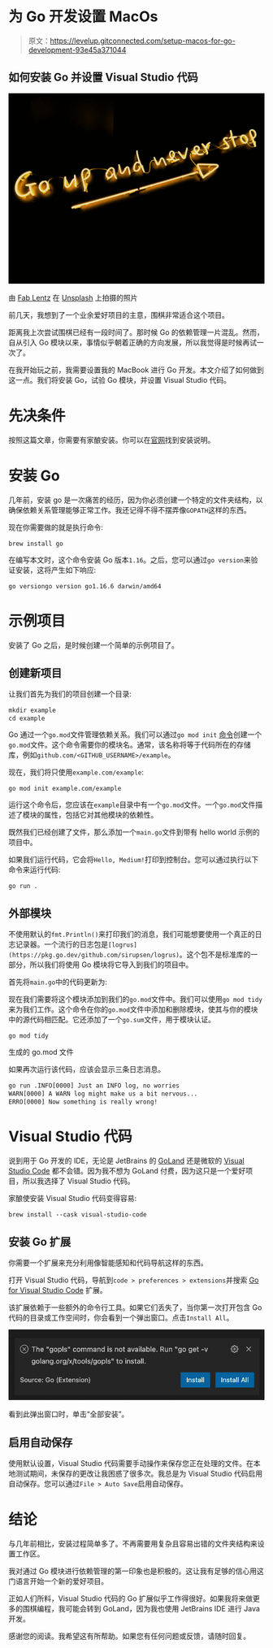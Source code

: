 # 为 Go 开发设置 MacOs

> 原文：<https://levelup.gitconnected.com/setup-macos-for-go-development-93e45a371044>

## 如何安装 Go 并设置 Visual Studio 代码

![](img/8f98fbc1fb653c59e9dba6e0036fd407.png)

由 [Fab Lentz](https://unsplash.com/@fossy?utm_source=unsplash&utm_medium=referral&utm_content=creditCopyText) 在 [Unsplash](https://unsplash.com/s/photos/neon-go?utm_source=unsplash&utm_medium=referral&utm_content=creditCopyText) 上拍摄的照片

前几天，我想到了一个业余爱好项目的主意，围棋非常适合这个项目。

距离我上次尝试围棋已经有一段时间了。那时候 Go 的依赖管理一片混乱。然而，自从引入 Go 模块以来，事情似乎朝着正确的方向发展，所以我觉得是时候再试一次了。

在我开始玩之前，我需要设置我的 MacBook 进行 Go 开发。本文介绍了如何做到这一点。我们将安装 Go，试验 Go 模块，并设置 Visual Studio 代码。

# 先决条件

按照这篇文章，你需要有家酿安装。你可以在[官网](https://brew.sh/)找到安装说明。

# 安装 Go

几年前，安装 go 是一次痛苦的经历，因为你必须创建一个特定的文件夹结构，以确保依赖关系管理能够正常工作。我还记得不得不摆弄像`GOPATH`这样的东西。

现在你需要做的就是执行命令:

```
brew install go
```

在编写本文时，这个命令安装 Go 版本`1.16`。之后，您可以通过`go version`来验证安装，这将产生如下响应:

```
go versiongo version go1.16.6 darwin/amd64
```

# 示例项目

安装了 Go 之后，是时候创建一个简单的示例项目了。

## 创建新项目

让我们首先为我们的项目创建一个目录:

```
mkdir example
cd example
```

Go 通过一个`go.mod`文件管理依赖关系。我们可以通过`go mod init` [命令](https://golang.org/ref/mod#go-mod-init)创建一个`go.mod`文件。这个命令需要你的模块名。通常，该名称将等于代码所在的存储库，例如`github.com/<GITHUB_USERNAME>/example`。

现在，我们将只使用`example.com/example`:

```
go mod init example.com/example
```

运行这个命令后，您应该在`example`目录中有一个`go.mod`文件。一个`go.mod`文件描述了模块的属性，包括它对其他模块的依赖性。

既然我们已经创建了文件，那么添加一个`main.go`文件到带有 hello world 示例的项目中。

如果我们运行代码，它会将`Hello, Medium!`打印到控制台。您可以通过执行以下命令来运行代码:

```
go run .
```

## 外部模块

不使用默认的`fmt.Println()`来打印我们的消息，我们可能想要使用一个真正的日志记录器。一个流行的日志包是`[logrus](https://pkg.go.dev/github.com/sirupsen/logrus)`。这个包不是标准库的一部分，所以我们将使用 Go 模块将它导入到我们的项目中。

首先将`main.go`中的代码更新为:

现在我们需要将这个模块添加到我们的`go.mod`文件中。我们可以使用`go mod tidy`来为我们工作。这个命令在你的`go.mod`文件中添加和删除模块，使其与你的模块中的源代码相匹配。它还添加了一个`go.sum`文件，用于模块认证。

```
go mod tidy
```

生成的 go.mod 文件

如果再次运行该代码，应该会显示三条日志消息。

```
go run .INFO[0000] Just an INFO log, no worries
WARN[0000] A WARN log might make us a bit nervous...
ERRO[0000] Now something is really wrong!
```

# Visual Studio 代码

说到用于 Go 开发的 IDE，无论是 JetBrains 的 [GoLand](https://www.jetbrains.com/go/) 还是微软的 [Visual Studio Code](https://code.visualstudio.com/) 都不会错。因为我不想为 GoLand 付费，因为这只是一个爱好项目，所以我选择了 Visual Studio 代码。

家酿使安装 Visual Studio 代码变得容易:

```
brew install --cask visual-studio-code
```

## 安装 Go 扩展

你需要一个扩展来充分利用像智能感知和代码导航这样的东西。

打开 Visual Studio 代码，导航到`code > preferences > extensions`并搜索 [Go for Visual Studio Code](https://marketplace.visualstudio.com/items?itemName=golang.go) 扩展。

该扩展依赖于一些额外的命令行工具。如果它们丢失了，当你第一次打开包含 Go 代码的目录或工作空间时，你会看到一个弹出窗口。点击`Install All`。

![](img/e4ee60ff76361e708495cdb17aeb2693.png)

看到此弹出窗口时，单击“全部安装”。

## 启用自动保存

使用默认设置，Visual Studio 代码需要手动操作来保存您正在处理的文件。在本地测试期间，未保存的更改让我困惑了很多次。我总是为 Visual Studio 代码启用自动保存。您可以通过`File > Auto Save`启用自动保存。

# 结论

与几年前相比，安装过程简单多了。不再需要用复杂且容易出错的文件夹结构来设置工作区。

我对通过 Go 模块进行依赖管理的第一印象也是积极的。这让我有足够的信心用这门语言开始一个新的爱好项目。

正如人们所料，Visual Studio 代码的 Go 扩展似乎工作得很好。如果我将来做更多的围棋编程，我可能会转到 GoLand，因为我也使用 JetBrains IDE 进行 Java 开发。

感谢您的阅读。我希望这有所帮助。如果您有任何问题或反馈，请随时回复。